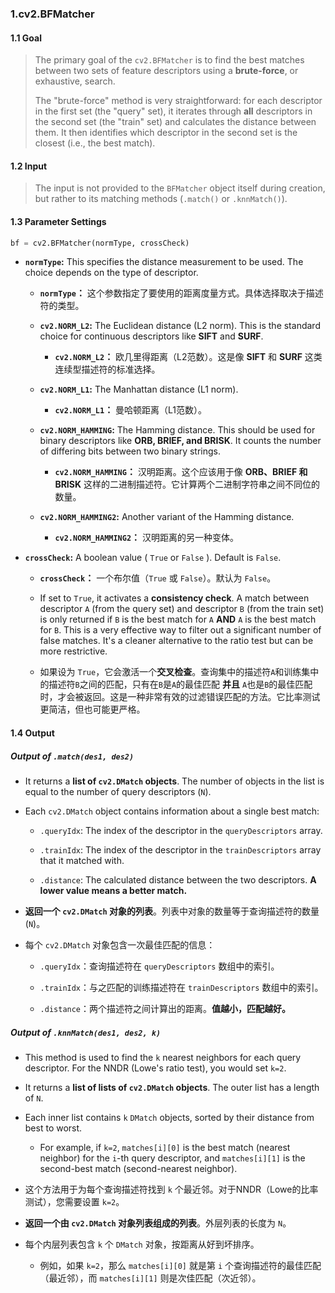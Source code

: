 ### 1.cv2.BFMatcher

#### 1.1 Goal

>The primary goal of the `cv2.BFMatcher` is to find the best matches between two sets of feature descriptors using a **brute-force**, or exhaustive, search.
>
>The "brute-force" method is very straightforward: for each descriptor in the first set (the "query" set), it iterates through **all** descriptors in the second set (the "train" set) and calculates the distance between them. It then identifies which descriptor in the second set is the closest (i.e., the best match).

#### 1.2 Input

>The input is not provided to the `BFMatcher` object itself during creation, but rather to its matching methods (`.match()` or `.knnMatch()`).

#### 1.3 Parameter Settings

``` python
bf = cv2.BFMatcher(normType, crossCheck)
```

- **`normType`:** This specifies the distance measurement to be used. The choice depends on the type of descriptor.
    
    - **`normType`：** 这个参数指定了要使用的距离度量方式。具体选择取决于描述符的类型。
        
    - **`cv2.NORM_L2`:** The Euclidean distance (L2​ norm). This is the standard choice for continuous descriptors like **SIFT** and **SURF**.
        
        - **`cv2.NORM_L2`：** 欧几里得距离（L2​范数）。这是像 **SIFT** 和 **SURF** 这类连续型描述符的标准选择。
            
    - **`cv2.NORM_L1`:** The Manhattan distance (L1​ norm).
        
        - **`cv2.NORM_L1`：** 曼哈顿距离（L1​范数）。
            
    - **`cv2.NORM_HAMMING`:** The Hamming distance. This should be used for binary descriptors like **ORB, BRIEF, and BRISK**. It counts the number of differing bits between two binary strings.
        
        - **`cv2.NORM_HAMMING`：** 汉明距离。这个应该用于像 **ORB、BRIEF 和 BRISK** 这样的二进制描述符。它计算两个二进制字符串之间不同位的数量。
            
    - **`cv2.NORM_HAMMING2`:** Another variant of the Hamming distance.
        
        - **`cv2.NORM_HAMMING2`：** 汉明距离的另一种变体。
            
- **`crossCheck`:** A boolean value ( `True` or `False` ). Default is `False`.
    
    - **`crossCheck`：** 一个布尔值（`True` 或 `False`）。默认为 `False`。
        
    - If set to `True`, it activates a **consistency check**. A match between descriptor `A` (from the query set) and descriptor `B` (from the train set) is only returned if `B` is the best match for `A` **AND** `A` is the best match for `B`. This is a very effective way to filter out a significant number of false matches. It's a cleaner alternative to the ratio test but can be more restrictive.
        
    - 如果设为 `True`，它会激活一个**交叉检查**。查询集中的描述符`A`和训练集中的描述符`B`之间的匹配，只有在`B`是`A`的最佳匹配 **并且** `A`也是`B`的最佳匹配时，才会被返回。这是一种非常有效的过滤错误匹配的方法。它比率测试更简洁，但也可能更严格。

#### 1.4 Output

##### **Output of `.match(des1, des2)`**

- It returns a **list of `cv2.DMatch` objects**. The number of objects in the list is equal to the number of query descriptors (`N`).
    
- Each `cv2.DMatch` object contains information about a single best match:
    
    - `.queryIdx`: The index of the descriptor in the `queryDescriptors` array.
        
    - `.trainIdx`: The index of the descriptor in the `trainDescriptors` array that it matched with.
        
    - `.distance`: The calculated distance between the two descriptors. **A lower value means a better match.**
        
- **返回一个 `cv2.DMatch` 对象的列表**。列表中对象的数量等于查询描述符的数量 (`N`)。
    
- 每个 `cv2.DMatch` 对象包含一次最佳匹配的信息：
    
    - `.queryIdx`：查询描述符在 `queryDescriptors` 数组中的索引。
        
    - `.trainIdx`：与之匹配的训练描述符在 `trainDescriptors` 数组中的索引。
        
    - `.distance`：两个描述符之间计算出的距离。**值越小，匹配越好。**
        

##### **Output of `.knnMatch(des1, des2, k)`**

- This method is used to find the `k` nearest neighbors for each query descriptor. For the NNDR (Lowe's ratio test), you would set `k=2`.
    
- It returns a **list of lists of `cv2.DMatch` objects**. The outer list has a length of `N`.
    
- Each inner list contains `k` `DMatch` objects, sorted by their distance from best to worst.
    
    - For example, if `k=2`, `matches[i][0]` is the best match (nearest neighbor) for the `i`-th query descriptor, and `matches[i][1]` is the second-best match (second-nearest neighbor).
        
- 这个方法用于为每个查询描述符找到 `k` 个最近邻。对于NNDR（Lowe的比率测试），您需要设置 `k=2`。
    
- **返回一个由 `cv2.DMatch` 对象列表组成的列表**。外层列表的长度为 `N`。
    
- 每个内层列表包含 `k` 个 `DMatch` 对象，按距离从好到坏排序。
    
    - 例如，如果 `k=2`，那么 `matches[i][0]` 就是第 `i` 个查询描述符的最佳匹配（最近邻），而 `matches[i][1]` 则是次佳匹配（次近邻）。